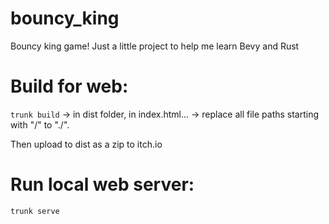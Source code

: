 # bouncy_king

Bouncy king game! Just a little project to help me learn Bevy and Rust

# Build for web:

`trunk build` -> in dist folder, in index.html... -> replace all file paths starting with "/" to "./".

Then upload to dist as a zip to itch.io

# Run local web server:

`trunk serve`
